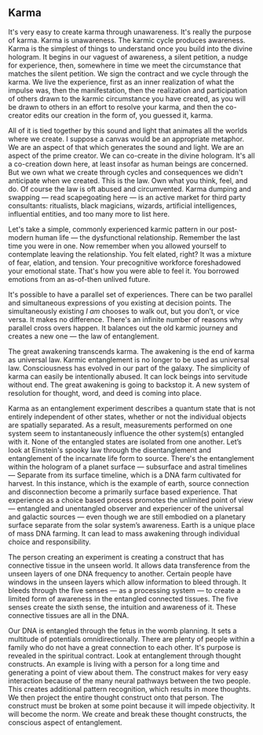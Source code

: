 ## Karma


It's very easy to create karma through unawareness.
It's really the purpose of karma.
Karma is unawareness.
The karmic cycle produces awareness.
Karma is the simplest of things to understand once you build into the divine hologram.
It begins in our vaguest of awareness,
a silent petition,
a nudge for experience,
then,
somewhere in time we meet the circumstance that matches the silent petition.
We sign the contract and we cycle through the karma.
We live the experience,
first as an inner realization of what the impulse was,
then the manifestation,
then the realization and participation of others drawn to the karmic circumstance you have created,
as you will be drawn to others in an effort to resolve your karma,
and then the co-creator edits our creation in the form of,
you guessed it,
karma.



All of it is tied together by this sound and light that animates all the worlds where we create.
I suppose a canvas would be an appropriate metaphor.
We are an aspect of that which generates the sound and light.
We are an aspect of the prime creator.
We can co-create in the divine hologram.
It's all a co-creation down here,
at least insofar as human beings are concerned.
But we own what we create through cycles and consequences we didn't anticipate when we created.
This is the law.
Own what you think,
feel,
and do.
Of course the law is oft abused and circumvented.
Karma dumping and swapping
&mdash;
read scapegoating here
&mdash;
is an active market for third party consultants:
ritualists,
black magicians,
wizards,
artificial intelligences,
influential entities,
and too many more to list here.


Let's take a simple,
commonly experienced karmic pattern in our post-modern human life
&mdash;
the dysfunctional relationship.
Remember the last time you were in one.
Now remember when you allowed yourself to contemplate leaving the relationship.
You felt elated,
right?
It was a mixture of fear,
elation,
and tension.
Your precognitive workforce foreshadowed your emotional state.
That's how you were able to feel it.
You borrowed emotions from an as-of-then unlived future.

It's possible to have a parallel set of experiences.
There can be two parallel and simultaneous expressions of you existing at decision points.
The simultaneously existing *I am* chooses to walk out,
but you don’t,
or vice versa.
It makes no difference.
There's an infinite number of reasons why parallel cross overs happen.
It balances out the old karmic journey and creates a new one
&mdash;
the law of entanglement.


The great awakening transcends karma.
The awakening is the end of karma as universal law.
Karmic entanglement is no longer to be used as universal law.
Consciousness has evolved in our part of the galaxy.
The simplicity of karma can easily be intentionally abused.
It can lock beings into servitude without end.
The great awakening is going to backstop it.
A new system of resolution for thought,
word,
and deed is coming into place.





Karma as an entanglement experiment describes a quantum state that is not entirely independent of other states,
whether or not the individual objects are spatially separated.
As a result,
measurements performed on one system seem to instantaneously influence the other system(s) entangled with it.
None of the entangled states are isolated from one another.
Let’s look at Einstein's spooky law through the disentanglement and entanglement of the incarnate life form to source.
There's the entanglement within the hologram of a planet surface
&mdash;
subsurface and astral timelines
&mdash;
Separate from its surface timeline,
which is a DNA farm cultivated for harvest.
In this instance,
which is the example of earth,
source connection and disconnection become a primarily surface based experience.
That experience as a choice based process promotes the unlimited point of view
&mdash;
entangled and unentangled observer and experiencer of the universal and galactic sources
&mdash;
even though we are still embodied on a planetary surface separate from the solar system’s awareness.
Earth is a unique place of mass DNA farming.
It can lead to mass awakening through individual choice and responsibility.


The person creating an experiment is creating a construct that has connective tissue in the unseen world.
It allows data transference from the unseen layers of one DNA frequency to another.
Certain people have windows in the unseen layers which allow information to bleed through.
It bleeds through the five senses
&mdash;
as a processing system
&mdash;
to create a limited form of awareness in the entangled connected tissues.
The five senses create the sixth sense,
the intuition and awareness of it.
These connective tissues are all in the DNA.

Our DNA is entangled through the fetus in the womb planning.
It sets a multitude of potentials omnidirectionally.
There are plenty of people within a family who do not have a great connection to each other.
It's purpose is revealed in the spiritual contract.
Look at entanglement through thought constructs.
An example is living with a person for a long time and generating a point of view about them.
The construct makes for very easy interaction because of the many neural pathways between the two people.
This creates additional pattern recognition,
which results in more thoughts.
We then project the entire thought construct onto that person.
The construct must be broken at some point because it will impede objectivity.
It will become the norm.
We create and break these thought constructs,
the conscious aspect of entanglement.

